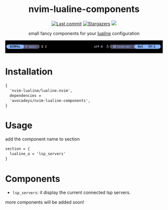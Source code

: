 <h1 align="center">
nvim-lualine-components
</h1>

<p align="center">
<a href="https://github.com/avocadeys/nvim-lualine-components/commits/main"><img alt="Last commit" src="https://img.shields.io/github/last-commit/avocadeys/nvim-lualine-components?colorA=363a4f&colorB=f5e0dc&style=for-the-badge"></a>
<a href="https://github.com/avocadeys/nvim-lualine-components/stargazers"><img alt="Stargazers" src="https://img.shields.io/github/stars/avocadeys/nvim-lualine-components?colorA=363a4f&colorB=eba0ac&style=for-the-badge"></a>
<a><img src="https://img.shields.io/github/languages/code-size/avocadeys/nvim-lualine-components?colorA=363a4f&colorB=b4befe&style=for-the-badge"></a>
</p>

<p align="center">
small fancy components for your <a href="https://github.com/nvim-lualine/lualine.nvim">lualine</a> configuration
</p>

<p align="center">
  <img src="/screenshots/preview.png"/>
</p>

# Installation

```shell
{
  'nvim-lualine/lualine.nvim',
  dependencies =
  'avocadeys/nvim-lualine-components',
}
```

# Usage

add the component name to section

```shell
section = {
  lualine_a = 'lsp_servers'
}
```

# Components

- `lsp_servers`: it display the current connected lsp servers.

more components will be added soon!
